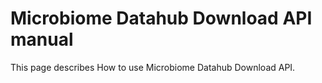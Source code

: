 # Microbiome Datahub Download API manual
This page describes How to use Microbiome Datahub Download API.



